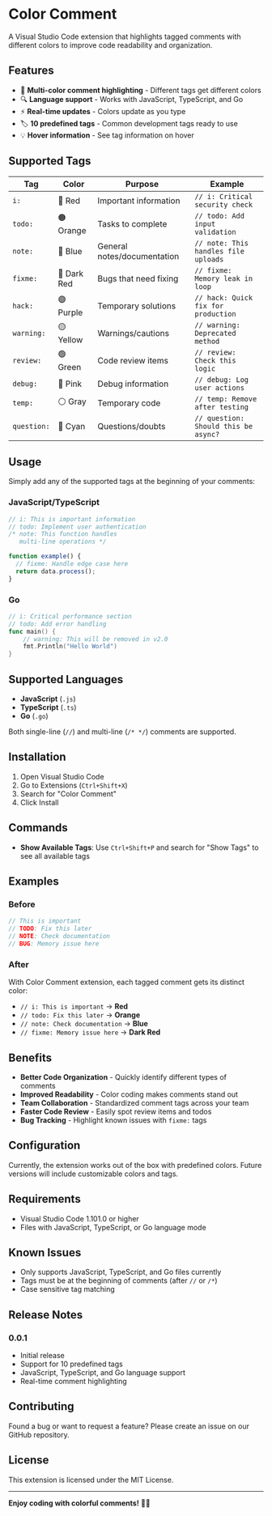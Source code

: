 # Color Comment

A Visual Studio Code extension that highlights tagged comments with different colors to improve code readability and organization.

## Features

- 🎨 **Multi-color comment highlighting** - Different tags get different colors
- 🔍 **Language support** - Works with JavaScript, TypeScript, and Go
- ⚡ **Real-time updates** - Colors update as you type
- 🏷️ **10 predefined tags** - Common development tags ready to use
- 💡 **Hover information** - See tag information on hover

## Supported Tags

| Tag         | Color       | Purpose                     | Example                              |
| ----------- | ----------- | --------------------------- | ------------------------------------ |
| `i:`        | 🔴 Red      | Important information       | `// i: Critical security check`      |
| `todo:`     | 🟠 Orange   | Tasks to complete           | `// todo: Add input validation`      |
| `note:`     | 🔵 Blue     | General notes/documentation | `// note: This handles file uploads` |
| `fixme:`    | 🔴 Dark Red | Bugs that need fixing       | `// fixme: Memory leak in loop`      |
| `hack:`     | 🟣 Purple   | Temporary solutions         | `// hack: Quick fix for production`  |
| `warning:`  | 🟡 Yellow   | Warnings/cautions           | `// warning: Deprecated method`      |
| `review:`   | 🟢 Green    | Code review items           | `// review: Check this logic`        |
| `debug:`    | 🩷 Pink      | Debug information           | `// debug: Log user actions`         |
| `temp:`     | ⚪ Gray     | Temporary code              | `// temp: Remove after testing`      |
| `question:` | 🔵 Cyan     | Questions/doubts            | `// question: Should this be async?` |

## Usage

Simply add any of the supported tags at the beginning of your comments:

### JavaScript/TypeScript

```javascript
// i: This is important information
// todo: Implement user authentication
/* note: This function handles 
   multi-line operations */

function example() {
  // fixme: Handle edge case here
  return data.process();
}
```

### Go

```go
// i: Critical performance section
// todo: Add error handling
func main() {
    // warning: This will be removed in v2.0
    fmt.Println("Hello World")
}
```

## Supported Languages

- **JavaScript** (`.js`)
- **TypeScript** (`.ts`)
- **Go** (`.go`)

Both single-line (`//`) and multi-line (`/* */`) comments are supported.

## Installation

1. Open Visual Studio Code
2. Go to Extensions (`Ctrl+Shift+X`)
3. Search for "Color Comment"
4. Click Install

## Commands

- **Show Available Tags**: Use `Ctrl+Shift+P` and search for "Show Tags" to see all available tags

## Examples

### Before

```javascript
// This is important
// TODO: Fix this later
// NOTE: Check documentation
// BUG: Memory issue here
```

### After

With Color Comment extension, each tagged comment gets its distinct color:

- `// i: This is important` → **Red**
- `// todo: Fix this later` → **Orange**
- `// note: Check documentation` → **Blue**
- `// fixme: Memory issue here` → **Dark Red**

## Benefits

- **Better Code Organization** - Quickly identify different types of comments
- **Improved Readability** - Color coding makes comments stand out
- **Team Collaboration** - Standardized comment tags across your team
- **Faster Code Review** - Easily spot review items and todos
- **Bug Tracking** - Highlight known issues with `fixme:` tags

## Configuration

Currently, the extension works out of the box with predefined colors. Future versions will include customizable colors and tags.

## Requirements

- Visual Studio Code 1.101.0 or higher
- Files with JavaScript, TypeScript, or Go language mode

## Known Issues

- Only supports JavaScript, TypeScript, and Go files currently
- Tags must be at the beginning of comments (after `//` or `/*`)
- Case sensitive tag matching

## Release Notes

### 0.0.1

- Initial release
- Support for 10 predefined tags
- JavaScript, TypeScript, and Go language support
- Real-time comment highlighting

## Contributing

Found a bug or want to request a feature? Please create an issue on our GitHub repository.

## License

This extension is licensed under the MIT License.

---

**Enjoy coding with colorful comments!** 🎨✨
